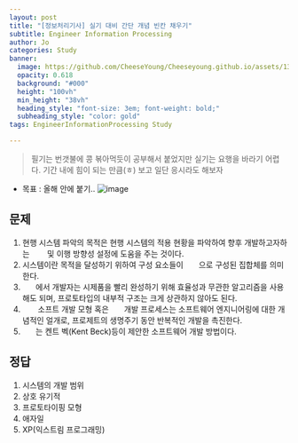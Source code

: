 ```yaml
---
layout: post
title: "[정보처리기사] 실기 대비 간단 개념 빈칸 채우기"
subtitle: Engineer Information Processing
author: Jo
categories: Study
banner:
  image: https://github.com/CheeseYoung/Cheeseyoung.github.io/assets/132384527/344f03e1-3952-4eeb-974d-ccef6206193f
  opacity: 0.618
  background: "#000"
  height: "100vh"
  min_height: "38vh"
  heading_style: "font-size: 3em; font-weight: bold;"
  subheading_style: "color: gold"
tags: EngineerInformationProcessing Study

---
```


> 필기는 번갯불에 콩 볶아먹듯이 공부해서 붙었지만 실기는 요행을 바라기 어렵다.
> 기간 내에 힘이 되는 만큼(ㅎ) 보고 일단 응시라도 해보자 
- 목표 : 올해 안에 붙기..
![image](https://github.com/CheeseYoung/Cheeseyoung.github.io/assets/132384527/344f03e1-3952-4eeb-974d-ccef6206193f)

## 문제

1. 현행 시스템 파악의 목적은 현행 시스템의 적용 현황을 파악하여 향후 개발하고자하는 ``　　`` 및 이행 방향성 설정에 도움을 주는 것이다.
2. 시스템이란 목적을 달성하기 위하여 구성 요소들이 ``　　``으로 구성된 집합체를 의미한다.
3. ``　　``에서 개발자는 시제품을 빨리 완성하기 위해 효율성과 무관한 알고리즘을 사용해도 되며, 프로토타입의 내부적 구조는 크게 상관하지 않아도 된다.
4. ``　　`` 소프트 개발 모형 혹은 ``　　``개발 프로세스는 소프트웨어 엔지니어링에 대한 개념적인 얼개로, 프로제트의 생명주기 동안 반복적인 개발을 촉진한다.
5. ``　　``는 켄트 벡(Kent Beck)등이 제안한 소프트웨어 개발 방법이다.






## 정답

1. 시스템의 개발 범위
2. 상호 유기적
3. 프로토타이핑 모형
4. 애자일
5. XP(익스트림 프로그래밍)












